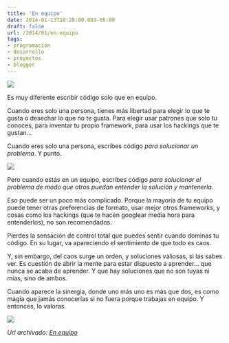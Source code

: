 ```yaml
---
title: 'En equipo'
date: 2014-01-13T10:28:00.003-05:00
draft: false
url: /2014/01/en-equipo
tags: 
- programación
- desarrollo
- proyectos
- blogger
---
```


[![](http://2.bp.blogspot.com/-xhngyjbBIhU/UtQF0Do7jTI/AAAAAAAACXE/tLy9tcp-aPY/s200/coder-eye.jpg)](http://2.bp.blogspot.com/-xhngyjbBIhU/UtQF0Do7jTI/AAAAAAAACXE/tLy9tcp-aPY/s1600/coder-eye.jpg)

Es muy diferente escribir código solo que en equipo.  
  
Cuando eres solo una persona, tienes más libertad para elegir lo que te gusta o desechar lo que no te gusta. Para elegir usar patrones que solo tu conoces, para inventar tu propio framework, para usar los hackings que te gustan...  
  
Cuando eres solo una persona, escribes código _para solucionar un problema_. Y punto.  
  

[![](http://3.bp.blogspot.com/-1XHjitZXg1o/UtQF_LGmx-I/AAAAAAAACXM/TEPw6V_TNDI/s1600/sinergia-team.jpg)](http://3.bp.blogspot.com/-1XHjitZXg1o/UtQF_LGmx-I/AAAAAAAACXM/TEPw6V_TNDI/s1600/sinergia-team.jpg)

Pero cuando estás en un equipo, escribes código _para solucionar el problema de modo que otros puedan entender la solución y mantenerla_.  
  
Eso puede ser un poco más complicado. Porque la mayoría de tu equipo puede tener otras preferencias de formato, usar mejor otros frameworks, y cosas como los hackings (que te hacen googlear media hora para entenderlos), no son recomendados.  
  
Pierdes la sensación de control total que puedes sentir cuando dominas tu código. En su lugar, va apareciendo el sentimiento de que todo es caos.  
  
Y, sin embargo, del caos surge un orden, y soluciones valiosas, si las sabes ver. Es cuestión de abrir la mente para estar dispuesto a aprender... que nunca se acaba de aprender. Y que hay soluciones que no son tuyas ni mías, sino de ambos.  
  
Cuando aparece la sinergia, donde uno más uno es más que dos, es como magia que jamás conocerías si no fuera porque trabajas en equipo. Y entonces, lo valoras.  

[![](http://1.bp.blogspot.com/-rhihL6p63Ls/UtQGGOvkF2I/AAAAAAAACXU/UogHrOm2UEg/s320/sinergia.jpg)](http://1.bp.blogspot.com/-rhihL6p63Ls/UtQGGOvkF2I/AAAAAAAACXU/UogHrOm2UEg/s1600/sinergia.jpg)

_*Url archivado: [En equipo](https://akcdev.blogspot.com/2014/01/en-equipo.html)*_
